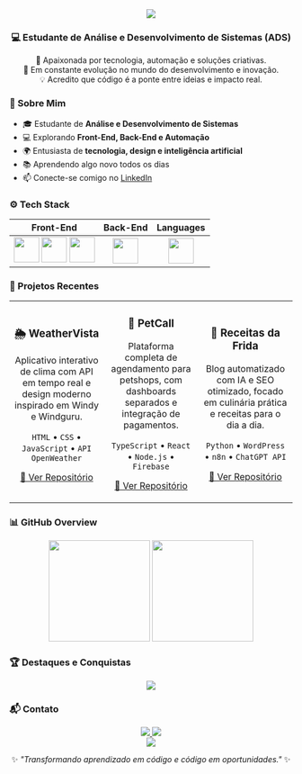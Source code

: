 <!-- ========================= -->
<!--      LARYSSA MENJON       -->
<!-- ========================= -->

<div align="center">

<img src="https://capsule-render.vercel.app/api?type=waving&color=0:ff5f6d,100:ffc371&height=180&section=header&text=Laryssa%20Aguiar%20Menjon&fontSize=38&fontColor=ffffff&animation=twinkling"/>

<h3>💻 Estudante de Análise e Desenvolvimento de Sistemas (ADS)</h3>
<p>🌱 Apaixonada por tecnologia, automação e soluções criativas.<br>
🚀 Em constante evolução no mundo do desenvolvimento e inovação.<br>
💡 Acredito que código é a ponte entre ideias e impacto real.</p>

</div>

### 💫 Sobre Mim
- 🎓 Estudante de **Análise e Desenvolvimento de Sistemas**
- 💻 Explorando **Front-End, Back-End e Automação**
- 🌍 Entusiasta de **tecnologia, design e inteligência artificial**
- 📚 Aprendendo algo novo todos os dias
- 📫 Conecte-se comigo no [LinkedIn](https://www.linkedin.com/in/laryssa-aguiar-menjon-33b590b5/)

### ⚙️ Tech Stack
<div align="center">
  
| Front-End | Back-End | Languages |
|:----------:|:---------:|:----------:|
| <img src="https://cdn.jsdelivr.net/gh/devicons/devicon/icons/html5/html5-original.svg" width="45" height="45"/> <img src="https://cdn.jsdelivr.net/gh/devicons/devicon/icons/css3/css3-original.svg" width="45" height="45"/> <img src="https://cdn.jsdelivr.net/gh/devicons/devicon/icons/javascript/javascript-original.svg" width="45" height="45"/> | <img src="https://cdn.jsdelivr.net/gh/devicons/devicon/icons/python/python-original.svg" width="45" height="45"/> | <img src="https://cdn.jsdelivr.net/gh/devicons/devicon/icons/typescript/typescript-original.svg" width="45" height="45"/> |

</div>

### 🚀 Projetos Recentes

<div align="center">

<table>
<tr>
<td width="33%">
<h3 align="center">🌦️ WeatherVista</h3>
<p align="center">
Aplicativo interativo de clima com API em tempo real e design moderno inspirado em Windy e Windguru.
</p>
<p align="center">
<code>HTML</code> • <code>CSS</code> • <code>JavaScript</code> • <code>API OpenWeather</code>
</p>
<p align="center">
  <a href="https://github.com/larymenjon/WeatherVista" target="_blank">
    🔗 Ver Repositório
  </a>
</p>
</td>

<td width="33%">
<h3 align="center">🐾 PetCall</h3>
<p align="center">
Plataforma completa de agendamento para petshops, com dashboards separados e integração de pagamentos.
</p>
<p align="center">
<code>TypeScript</code> • <code>React</code> • <code>Node.js</code> • <code>Firebase</code>
</p>
<p align="center">
  <a href="https://github.com/larymenjon/PetCall" target="_blank">
    🔗 Ver Repositório
  </a>
</p>
</td>

<td width="33%">
<h3 align="center">🍓 Receitas da Frida</h3>
<p align="center">
Blog automatizado com IA e SEO otimizado, focado em culinária prática e receitas para o dia a dia.
</p>
<p align="center">
<code>Python</code> • <code>WordPress</code> • <code>n8n</code> • <code>ChatGPT API</code>
</p>
<p align="center">
  <a href="https://github.com/larymenjon/Receitas-da-Frida" target="_blank">
    🔗 Ver Repositório
  </a>
</p>
</td>
</tr>
</table>

</div>

### 📊 GitHub Overview
<div align="center">
  <img height="180em" src="https://github-readme-stats.vercel.app/api?username=larymenjon&show_icons=true&theme=omni&include_all_commits=true&count_private=true&hide_border=true" />
  <img height="180em" src="https://github-readme-stats.vercel.app/api/top-langs/?username=larymenjon&layout=compact&theme=omni&hide_border=true" />
</div>


### 🏆 Destaques e Conquistas
<div align="center">
  <img src="https://github-profile-trophy.vercel.app/?username=larymenjon&theme=discord&no-frame=true&column=6&margin-w=15&margin-h=15" />
</div>

### 📬 Contato
<div align="center">
  <a href="https://www.linkedin.com/in/laryssa-aguiar-menjon-33b590b5/" target="_blank">
    <img src="https://img.shields.io/badge/LinkedIn-%230077B5.svg?style=for-the-badge&logo=linkedin&logoColor=white" />
  </a>
  <a href="mailto:laryssa.menjon@gmail.com">
    <img src="https://img.shields.io/badge/Email-D14836?style=for-the-badge&logo=gmail&logoColor=white" />
  </a>
</div>

<div align="center">
<img src="https://capsule-render.vercel.app/api?type=waving&color=0:ffc371,100:ff5f6d&height=120&section=footer"/>
  
✨ *"Transformando aprendizado em código e código em oportunidades."* ✨  
</div>



